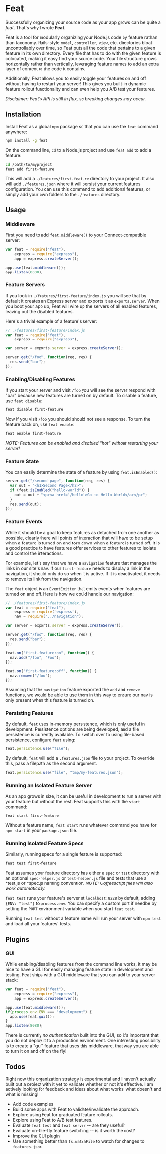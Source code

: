 # Feat

Successfully organizing your source code as your app grows can be quite a *feat*.
That's why I wrote **Feat**.

Feat is a tool for modularly organizing your Node.js code by feature rathan than taxonomy.
Rails-style `model`, `controller`, `view`, etc. directories bloat uncontrollably
over time, so Feat puts all the code that pertains to a given feature in its
own directory. Every file that has to do with the given feature is colocated,
making it easy find your source code. Your file structure grows horizontally
rather than vertically, leveraging feature names to add an extra layer of
context to the code it contains.

Additionally, Feat allows you to easily toggle your features on and off without
having to restart your server! This gives you built-in dynamic feature rollout
functionality and can even help you A/B test your features.

*Disclaimer: Feat's API is still in flux, so breaking changes may occur.*

## Installation

Install Feat as a global `npm` package so that you can use the `feat` command anywhere:

```bash
npm install -g feat
```

On the command line, `cd` to a Node.js project and use `feat add` to add a feature:

```bash
cd /path/to/myproject
feat add first-feature
```

This will add a `./features/first-feature` directory to your project. It also
will add `./features.json` where it will persist your current features configuration.
You can use this command to add additional features, or simply add your own
folders to the `./features` directory.

## Usage

### Middleware

First you need to add `feat.middleware()` to your Connect-compatible server:

```javascript
var feat = require("feat"),
    express = require("express"),
    app = express.createServer();

app.use(feat.middleware());
app.listen(8080);
```

### Feature Servers

If you look in `./features/first-feature/index.js` you will see that by
default it creates an Express server and exports it as `exports.server`.
When you boot your app up, Feat will wire up the servers of all enabled
features, leaving out the disabled features.

Here's a trivial example of a feature's server:

```javascript
// ./features/first-feature/index.js
var feat = require("feat"),
    express = require("express");

var server = exports.server = express.createServer();

server.get("/foo", function(req, res) {
  res.send("bar");
});
```

### Enabling/Disabling Features

If you start your server and visit `/foo` you will see the server respond
with "bar" because new features are turned on by default. To disable a feature,
use `feat disable`:

```bash
feat disable first-feature
```

Now if you visit `/foo` you should should not see a response. To turn the
feature back on, use `feat enable`:

```bash
feat enable first-feature
```

*NOTE: Features can be enabled and disabled "hot" without restarting your server!*

### Feature State

You can easily determine the state of a feature by using `feat.isEnabled()`:

```javascript
server.get("/second-page", function(req, res) {
  var out = "<h1>Second Page</h2>";
  if (feat.isEnabled("hello-world")) {
    out = out + "<p><a href='/hello'>Go to Hello World</a></p>";
  }
  res.send(out);
});
```

### Feature Events

While it should be a goal to keep features as detached from one another as
possible, clearly there will points of interaction that will have to be
setup when a feature is turned on and torn down when a feature is turned off.
It is a good practice to have features offer services to other features to
isolate and control the interactions.

For example, let's say that we have a
`navigation` feature that manages the links in our site's nav. If our
`first-feature` needs to display a link in the navigation, it should only do
so when it is active. If it is deactivated, it needs to remove its link
from the navigation.

The `feat` object is an `EventEmitter` that emits events when features are
turned on and off. Here is how we could handle our navigation:

```javascript
// ./features/first-feature/index.js
var feat = require("feat"),
    express = require("express"),
    nav = require("../navigation");

var server = exports.server = express.createServer();

server.get("/foo", function(req, res) {
  res.send("bar");
});

feat.on("first-feature:on", function() {
  nav.add("/foo", "Foo");
});

feat.on("first-feature:off", function() {
  nav.remove("/foo");
});
```

Assuming that the `navigation` feature exported the `add` and `remove`
functions, we would be able to use them in this way to ensure our nav
is only present when this feature is turned on.

### Persisting Features

By default, `feat` uses in-memory persistence, which is only useful in
development. Persistence options are being developed, and a file persistence
is currently available. To switch over to using file-based persistence,
configure `feat` using:

```javascript
feat.persistence.use("file");
```

By default, `feat` will add a `.features.json` file to your project. To override
this, pass a filepath as the second argument.

```javascript
feat.persistence.use("file", "tmp/my-features.json");
```

### Running an Isolated Feature Server

As an app grows in size, it can be useful in development to run a server
with your feature but without the rest. Feat supports this with the `start`
command:

```bash
feat start first-feature
```

Without a feature name, `feat start` runs whatever command you have for
`npm start` in your `package.json` file.

### Running Isolated Feature Specs

Similarly, running specs for a single feature is supported:

```bash
feat test first-feature
```

Feat assumes your feature directory has either a `spec` or `test` directory
with an optional `spec-helper.js` or `test-helper.js` file and tests that
use a *test.js or *spec.js naming convention. *NOTE: Coffeescript files
will also work automatically.*

`feat test` runs your feature's server at `localhost:8228` by default, adding
`{ENV: "test"}` to `process.env`. You can specify a custom port if needbe by
setting the `PORT` environment variable when you start `feat test`.

Running `feat test` without a feature name will run your server with `npm test`
and load all your features' tests.

## Plugins

### GUI

While enabling/disabling features from the command line works, it may be nice
to have a GUI for easily managing feature state in development and testing.
Feat ships with a GUI middleware that you can add to your server stack:

```javascript
var feat = require("feat"),
    express = require("express"),
    app = express.createServer();

app.use(feat.middleware());
if(process.env.ENV === "development") {
  app.use(feat.gui());
}
app.listen(8080);
```

There is currently *no authentication* built into the GUI, so it's important
that you do not deploy it to a production environment. One interesting
possibility is to create a "gui" feature that uses this middleware, that
way you are able to turn it on and off on the fly!

## Todos

Right now this organization strategy is experimental and I haven't actually
built out a project with it yet to validate whether or not it's effective.
I am actively looking for feedback and ideas about what works, what doesn't
and what is missing!

* Add code examples
* Build some apps with Feat to validate/invalidate the approach.
* Explore using Feat for graduated feature rollouts.
* Explore using Feat to A/B test features.
* Evaluate `feat test` and `feat server` -- are they useful?
* Evaluate on-the-fly feature switching -- is it worth the cost?
* Improve the GUI plugin
* Use something better than `fs.watchFile` to watch for changes to `features.json`
